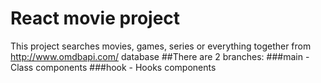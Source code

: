 # React movie project

This project searches movies, games, series or everything together from http://www.omdbapi.com/ database
##There are 2 branches:
###main - Class components
###hook - Hooks components

